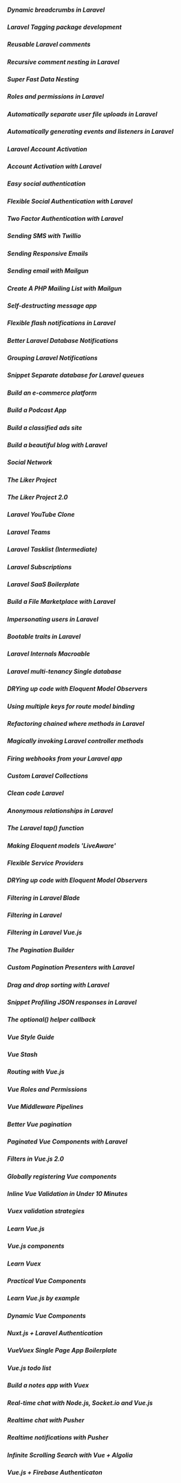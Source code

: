 ##### Dynamic breadcrumbs in Laravel
##### Laravel Tagging package development

##### Reusable Laravel comments
##### Recursive comment nesting in Laravel
##### Super Fast Data Nesting

##### Roles and permissions in Laravel
##### Automatically separate user file uploads in Laravel
##### Automatically generating events and listeners in Laravel

##### Laravel Account Activation
##### Account Activation with Laravel
##### Easy social authentication
##### Flexible Social Authentication with Laravel
##### Two Factor Authentication with Laravel
##### Sending SMS with Twillio
##### Sending Responsive Emails
##### Sending email with Mailgun
##### Create A PHP Mailing List with Mailgun
##### Self-destructing message app

##### Flexible flash notifications in Laravel
##### Better Laravel Database Notifications
##### Grouping Laravel Notifications
##### Snippet Separate database for Laravel queues

##### Build an e-commerce platform
##### Build a Podcast App
##### Build a classified ads site
##### Build a beautiful blog with Laravel
##### Social Network
##### The Liker Project
##### The Liker Project 2.0
##### Laravel YouTube Clone
##### Laravel Teams
##### Laravel Tasklist (Intermediate)
##### Laravel Subscriptions
##### Laravel SaaS Boilerplate
##### Build a File Marketplace with Laravel
##### Impersonating users in Laravel
##### Bootable traits in Laravel

##### Laravel Internals Macroable
##### Laravel multi-tenancy Single database

##### DRYing up code with Eloquent Model Observers
##### Using multiple keys for route model binding
##### Refactoring chained where methods in Laravel
##### Magically invoking Laravel controller methods
##### Firing webhooks from your Laravel app
##### Custom Laravel Collections
##### Clean code Laravel
##### Anonymous relationships in Laravel
##### The Laravel tap() function
##### Making Eloquent models 'LiveAware'
##### Flexible Service Providers
##### DRYing up code with Eloquent Model Observers

##### Filtering in Laravel Blade
##### Filtering in Laravel
##### Filtering in Laravel Vue.js

##### The Pagination Builder
##### Custom Pagination Presenters with Laravel
##### Drag and drop sorting with Laravel

##### Snippet Profiling JSON responses in Laravel
##### The optional() helper callback

##### Vue Style Guide
##### Vue Stash
##### Routing with Vue.js
##### Vue Roles and Permissions
##### Vue Middleware Pipelines
##### Better Vue pagination
##### Paginated Vue Components with Laravel
##### Filters in Vue.js 2.0
##### Globally registering Vue components

##### Inline Vue Validation in Under 10 Minutes
##### Vuex validation strategies

##### Learn Vue.js
##### Vue.js components
##### Learn Vuex
##### Practical Vue Components
##### Learn Vue.js by example
##### Dynamic Vue Components

##### Nuxt.js + Laravel Authentication

##### VueVuex Single Page App Boilerplate
##### Vue.js todo list
##### Build a notes app with Vuex
##### Real-time chat with Node.js, Socket.io and Vue.js
##### Realtime chat with Pusher
##### Realtime notifications with Pusher
##### Infinite Scrolling Search with Vue + Algolia

##### Vue.js + Firebase Authenticaton
